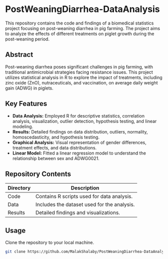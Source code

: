 # PostWeaningDiarrhea-DataAnalysis

This repository contains the code and findings of a biomedical statistics project focusing on post-weaning diarrhea in pig farming. The project aims to analyze the effects of different treatments on piglet growth during the post-weaning period.

## Abstract
Post-weaning diarrhea poses significant challenges in pig farming, with traditional antimicrobial strategies facing resistance issues. This project utilizes statistical analysis in R to explore the impact of treatments, including zinc oxide (ZnO), nutraceuticals, and vaccination, on average daily weight gain (ADWG) in piglets.

## Key Features
- **Data Analysis:** Employed R for descriptive statistics, correlation analysis, visualization, outlier detection, hypothesis testing, and linear modeling.
- **Results:** Detailed findings on data distribution, outliers, normality, homoscedasticity, and hypothesis testing.
- **Graphical Analysis:** Visual representation of gender differences, treatment effects, and data distributions.
- **Linear Model:** Fitted a linear regression model to understand the relationship between sex and ADWG0021.

## Repository Contents

| Directory | Description                                        |
|-----------|----------------------------------------------------|
| Code      | Contains R scripts used for data analysis.        |
| Data      | Includes the dataset used for the analysis.       |
| Results   | Detailed findings and visualizations.             |


## Usage
Clone the repository to your local machine.
   ```bash
   git clone https://github.com/MalakShalaby/PostWeaningDiarrhea-DataAnalysis.git
